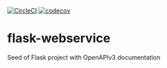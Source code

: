 [![CircleCI](https://circleci.com/gh/nkthanh98/flask-webservice.svg?style=svg)](https://circleci.com/gh/nkthanh98/flask-webservice)
[![codecov](https://codecov.io/gh/nkthanh98/flask-webservice/branch/master/graph/badge.svg)](https://codecov.io/gh/nkthanh98/flask-webservice)

# flask-webservice
Seed of Flask project with OpenAPIv3 documentation
